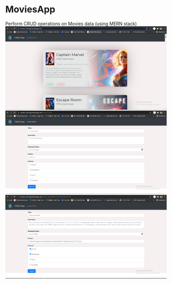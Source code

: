 # MoviesApp
Perform CRUD operations on Movies data (using MERN stack)
![Image of Home Page](https://github.com/AnandMahajan99/MoviesApp/blob/main/client/public/demo1.PNG)
![Image of Add New Movie](https://github.com/AnandMahajan99/MoviesApp/blob/main/client/public/demo2.PNG)
![Image of Update Movie](https://github.com/AnandMahajan99/MoviesApp/blob/main/client/public/demo3.PNG)
